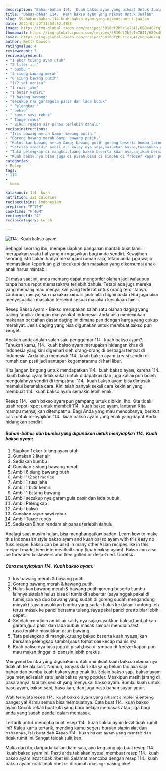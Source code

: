 ```yaml
---
description: "Bahan-bahan 114.  Kuah bakso ayam yang nikmat Untuk Jualan"
title: "Bahan-bahan 114.  Kuah bakso ayam yang nikmat Untuk Jualan"
slug: 59-bahan-bahan-114-kuah-bakso-ayam-yang-nikmat-untuk-jualan
date: 2021-01-22T11:54:52.495Z
image: https://img-global.cpcdn.com/recipes/5810df2b5c1e7841/680x482cq70/114-kuah-bakso-ayam-foto-resep-utama.jpg
thumbnail: https://img-global.cpcdn.com/recipes/5810df2b5c1e7841/680x482cq70/114-kuah-bakso-ayam-foto-resep-utama.jpg
cover: https://img-global.cpcdn.com/recipes/5810df2b5c1e7841/680x482cq70/114-kuah-bakso-ayam-foto-resep-utama.jpg
author: Betty Dawson
ratingvalue: 4
reviewcount: 7
recipeingredient:
- "1 ekor tulang ayam utuh"
- "2 liter air"
- " bumbu "
- "5 siung bawang merah"
- "6 siung bawang putih"
- "1/2 sdt merica"
- "1 ruas jahe"
- "1 butir kemiri"
- "1 batang bawang"
- "secukup nya garamgula pasir dan lada bubuk"
- " Pelengkap "
- " bakso"
- " sayur sawi rebus"
- " Tauge rebus"
- " Bihun rendam air panas terlebih dahulu"
recipeinstructions:
- "Iris bawang merah &amp; bawang putih."
- "Goreng bawang merah &amp; bawang putih."
- "Halus kan bawang merah &amp; bawang putih goreng beserta bumbu lainnya.setelah halus bisa di tumis dl sebentar (saya nggak pakai di tumis,soalnya duo bawang yang sudah di goreng sudah mengandung minyak) saya masukkan bumbu yang sudah halus ke dalam kantong teh terus masuk ke panci bersama tulang.saya pakai panci presto biar lebih cepet."
- "Setelah mendidih ambil air kaldy nya saja,masukkan bakso,tambahkan garam,gula pasir dan lada bubuk,masak sampai mendidih.test rasa.terakhir masukkan daun bawang."
- "Tata pelengkap di mangkuk,tuang bakso beserta kuah nya.sajikan bersama pelengkap sambal,saus tomat dan kecap manis nya."
- "Kuah bakso nya bisa juga di pisah,bisa di simpan di freezer kapan pun mau makan tinggal di panasin,lebih praktis."
categories:
- Resep
tags:
- 114
- 
- kuah

katakunci: 114  kuah 
nutrition: 251 calories
recipecuisine: Indonesian
preptime: "PT12M"
cooktime: "PT40M"
recipeyield: "4"
recipecategory: Lunch

---
```



![114.  Kuah bakso ayam](https://img-global.cpcdn.com/recipes/5810df2b5c1e7841/680x482cq70/114-kuah-bakso-ayam-foto-resep-utama.jpg)

Sebagai seorang ibu, mempersiapkan panganan mantab buat famili merupakan suatu hal yang mengasyikan bagi anda sendiri. Kewajiban seorang istri bukan hanya menangani rumah saja, tetapi anda juga wajib memastikan keperluan gizi tercukupi dan masakan yang dikonsumsi anak-anak harus mantab.

Di masa  saat ini, anda memang dapat mengorder olahan jadi walaupun tanpa harus repot memasaknya terlebih dahulu. Tetapi ada juga mereka yang memang mau menyajikan yang terlezat untuk orang tercintanya. Lantaran, menyajikan masakan sendiri jauh lebih higienis dan kita juga bisa menyesuaikan masakan tersebut sesuai masakan kesukaan famili. 

Resep Bakso Ayam - Bakso merupakan salah satu olahan daging yang paling familiar dengan masyarakat Indonesia. Anda bisa menemukan makanan berbahan dasar daging ini dimana pun dengan harga yang cukup merakyat. Jenis daging yang bisa digunakan untuk membuat bakso pun sangat.

Apakah anda adalah salah satu penggemar 114.  kuah bakso ayam?. Tahukah kamu, 114.  kuah bakso ayam merupakan hidangan khas di Indonesia yang kini digemari oleh orang-orang di berbagai tempat di Indonesia. Anda bisa memasak 114.  kuah bakso ayam kreasi sendiri di rumah dan pasti jadi santapan kegemaranmu di hari libur.

Kita jangan bingung untuk mendapatkan 114.  kuah bakso ayam, karena 114.  kuah bakso ayam tidak sukar untuk didapatkan dan juga kalian pun boleh mengolahnya sendiri di tempatmu. 114.  kuah bakso ayam bisa dimasak memalui beraneka cara. Kini telah banyak sekali cara kekinian yang membuat 114.  kuah bakso ayam semakin lebih enak.

Resep 114.  kuah bakso ayam pun gampang untuk dibikin, lho. Kita tidak usah repot-repot untuk membeli 114.  kuah bakso ayam, lantaran Kita mampu menyajikan ditempatmu. Bagi Anda yang mau mencobanya, berikut cara untuk menyajikan 114.  kuah bakso ayam yang enak yang dapat Anda hidangkan sendiri.

<!--inarticleads1-->

##### Bahan-bahan dan bumbu yang digunakan untuk menyiapkan 114.  Kuah bakso ayam:

1. Siapkan 1 ekor tulang ayam utuh
1. Gunakan 2 liter air
1. Sediakan  bumbu :
1. Gunakan 5 siung bawang merah
1. Ambil 6 siung bawang putih
1. Ambil 1/2 sdt merica
1. Ambil 1 ruas jahe
1. Ambil 1 butir kemiri
1. Ambil 1 batang bawang
1. Ambil secukup nya garam,gula pasir dan lada bubuk
1. Ambil  Pelengkap :
1. Ambil  bakso
1. Gunakan  sayur sawi rebus
1. Ambil  Tauge rebus
1. Sediakan  Bihun rendam air panas terlebih dahulu


Apalagi saat musim hujan, bisa menghangatkan badan. Learn how to make this Indonesian style bakso ayam and kuah bakso ayam with this easy no fuss recipe. Bakso can be used in many other Asian recipes like in this recipe I made them into meatball soup (kuah bakso ayam). Bakso can also be threaded to skewers and then grilled or deep-fried. Ücretsiz. 

<!--inarticleads2-->

##### Cara menyiapkan 114.  Kuah bakso ayam:

1. Iris bawang merah &amp; bawang putih.
1. Goreng bawang merah &amp; bawang putih.
1. Halus kan bawang merah &amp; bawang putih goreng beserta bumbu lainnya.setelah halus bisa di tumis dl sebentar (saya nggak pakai di tumis,soalnya duo bawang yang sudah di goreng sudah mengandung minyak) saya masukkan bumbu yang sudah halus ke dalam kantong teh terus masuk ke panci bersama tulang.saya pakai panci presto biar lebih cepet.
1. Setelah mendidih ambil air kaldy nya saja,masukkan bakso,tambahkan garam,gula pasir dan lada bubuk,masak sampai mendidih.test rasa.terakhir masukkan daun bawang.
1. Tata pelengkap di mangkuk,tuang bakso beserta kuah nya.sajikan bersama pelengkap sambal,saus tomat dan kecap manis nya.
1. Kuah bakso nya bisa juga di pisah,bisa di simpan di freezer kapan pun mau makan tinggal di panasin,lebih praktis.


Mengenai bumbu yang digunakan untuk membuat kuah bakso sebenarnya tidaklah terlalu sulit. Namun, banyak dari kita yang belum tau apa saja bahan dan bumbu kuah bakso yang enak itu. Selain bakso sapi, bakso ayam juga menjadi salah satu jenis bakso yang populer. Meskipun masih jarang di pasarannya, tapi tak sedikit yang menyukai bakso ayam. Bumbu kuah untuk baso ayam, bakso sapi, baso ikan, dan juga baso bahan sayur jamur. 

Wah ternyata resep 114.  kuah bakso ayam yang nikamt simple ini enteng banget ya! Kamu semua bisa membuatnya. Cara buat 114.  kuah bakso ayam Cocok sekali buat kita yang baru belajar memasak atau juga bagi anda yang sudah pandai dalam memasak.

Tertarik untuk mencoba buat resep 114.  kuah bakso ayam lezat tidak rumit ini? Kalau kamu tertarik, mending kamu segera buruan siapin alat dan bahannya, lalu buat deh Resep 114.  kuah bakso ayam yang mantab dan tidak rumit ini. Sangat taidak sulit kan. 

Maka dari itu, daripada kalian diam saja, ayo langsung aja buat resep 114.  kuah bakso ayam ini. Pasti anda tak akan nyesel membuat resep 114.  kuah bakso ayam lezat tidak ribet ini! Selamat mencoba dengan resep 114.  kuah bakso ayam enak tidak ribet ini di rumah masing-masing,oke!.

